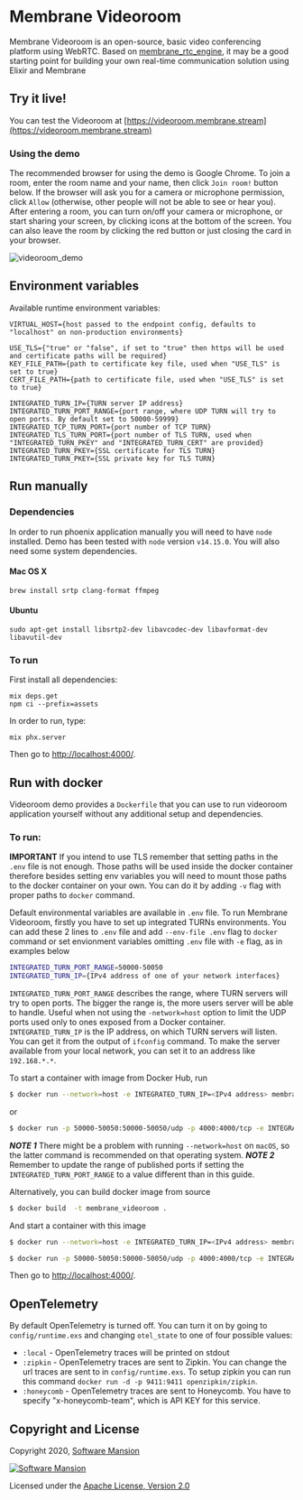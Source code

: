 # Membrane Videoroom
Membrane Videoroom is an open-source, basic video conferencing platform using WebRTC.
Based on [membrane_rtc_engine](https://github.com/membraneframework/membrane_rtc_engine), it may be a good starting point for building your own real-time communication solution using Elixir and Membrane

## Try it live!
You can test the Videoroom at [https://videoroom.membrane.stream](https://videoroom.membrane.stream)

### Using the demo 
The recommended browser for using the demo is Google Chrome.
To join a room, enter the room name and your name, then click `Join room!` button below. If the browser will ask you for a camera or microphone permission, click `Allow` (otherwise, other people will not be able to see or hear you). After entering a room, you can turn on/off your camera or microphone, or start sharing your screen, by clicking icons at the bottom of the screen. You can also leave the room by clicking the red button or just closing the card in your browser.

![videoroom_demo](https://membrane.stream/data/membrane_tutorials/videoroom/assets/records/expected_result.webp)

## Environment variables
Available runtime environment variables:
```
VIRTUAL_HOST={host passed to the endpoint config, defaults to "localhost" on non-production environments}

USE_TLS={"true" or "false", if set to "true" then https will be used and certificate paths will be required}
KEY_FILE_PATH={path to certificate key file, used when "USE_TLS" is set to true}
CERT_FILE_PATH={path to certificate file, used when "USE_TLS" is set to true}

INTEGRATED_TURN_IP={TURN server IP address}
INTEGRATED_TURN_PORT_RANGE={port range, where UDP TURN will try to open ports. By default set to 50000-59999}
INTEGRATED_TCP_TURN_PORT={port number of TCP TURN}
INTEGRATED_TLS_TURN_PORT={port number of TLS TURN, used when "INTEGRATED_TURN_PKEY" and "INTEGRATED_TURN_CERT" are provided}
INTEGRATED_TURN_PKEY={SSL certificate for TLS TURN}
INTEGRATED_TURN_PKEY={SSL private key for TLS TURN}
```

## Run manually

### Dependencies

In order to run phoenix application manually you will need to have `node` installed.
Demo has been tested with `node` version `v14.15.0`. You will also need some system dependencies.

#### Mac OS X

```
brew install srtp clang-format ffmpeg
```

#### Ubuntu

```
sudo apt-get install libsrtp2-dev libavcodec-dev libavformat-dev libavutil-dev
```

### To run
First install all dependencies:
```
mix deps.get
npm ci --prefix=assets
```

In order to run, type:

```
mix phx.server 
```

Then go to <http://localhost:4000/>.

## Run with docker

Videoroom demo provides a `Dockerfile` that you can use to run videoroom application yourself without any additional setup and dependencies.

### To run:

**IMPORTANT** If you intend to use TLS remember that setting paths in the `.env` file is not enough. Those paths will be used inside the docker container therefore besides setting env variables you will need to mount those paths to the docker container on your own. You can do it by adding `-v` flag with proper paths to `docker` command.

Default environmental variables are available in `.env` file. To run Membrane Videoroom, firstly you have to set up integrated TURNs environments. You can add these 2 lines to `.env` file and add `--env-file .env` flag to `docker` command or set envionment variables omitting `.env` file with `-e` flag, as in examples below
```bash
INTEGRATED_TURN_PORT_RANGE=50000-50050
INTEGRATED_TURN_IP={IPv4 address of one of your network interfaces}
```
`INTEGRATED_TURN_PORT_RANGE` describes the range, where TURN servers will try to open ports. The bigger the range is, the more users server will be able to handle. Useful when not using the `-network=host` option to limit the UDP ports used only to ones exposed from a Docker container.
`INTEGRATED_TURN_IP` is the IP address, on which TURN servers will listen. You can get it from the output of `ifconfig` command. To make the server available from your local network, you can set it to an address like `192.168.*.*`.

To start a container with image from Docker Hub, run
```bash
$ docker run --network=host -e INTEGRATED_TURN_IP=<IPv4 address> membraneframework/demo_webrtc_videoroom_advanced:latest
```
or
```bash
$ docker run -p 50000-50050:50000-50050/udp -p 4000:4000/tcp -e INTEGRATED_TURN_PORT_RANGE=50000-50050 -e INTEGRATED_TURN_IP=<IPv4 address> membraneframework/demo_webrtc_videoroom_advanced:latest
```

***NOTE 1*** There might be a problem with running `--network=host` on `macOS`, so the latter command is recommended on that operating system.
***NOTE 2*** Remember to update the range of published ports if setting the `INTEGRATED_TURN_PORT_RANGE` to a value different than in this guide.

Alternatively, you can build docker image from source
```bash
$ docker build  -t membrane_videoroom .
```

And start a container with this image
```bash
$ docker run --network=host -e INTEGRATED_TURN_IP=<IPv4 address> membrane_videoroom
```
```bash
$ docker run -p 50000-50050:50000-50050/udp -p 4000:4000/tcp -e INTEGRATED_TURN_PORT_RANGE=50000-50050 -e INTEGRATED_TURN_IP=<IPv4 address> membrane_videoroom
```

Then go to <http://localhost:4000/>.

## OpenTelemetry
By default OpenTelemetry is turned off. You can turn it on by going to `config/runtime.exs` and changing `otel_state` to one of four possible values:
* `:local` - OpenTelemetry traces will be printed on stdout
* `:zipkin` - OpenTelemetry traces are sent to Zipkin. You can change the url traces are sent to in `config/runtime.exs`. To setup zipkin you can run this command `docker run -d -p 9411:9411 openzipkin/zipkin`.
* `:honeycomb` - OpenTelemetry traces are sent to Honeycomb. You have to specify "x-honeycomb-team", which is API KEY for this service.

## Copyright and License

Copyright 2020, [Software Mansion](https://swmansion.com/?utm_source=git&utm_medium=readme&utm_campaign=membrane)

[![Software Mansion](https://logo.swmansion.com/logo?color=white&variant=desktop&width=200&tag=membrane-github)](https://swmansion.com/?utm_source=git&utm_medium=readme&utm_campaign=membrane)

Licensed under the [Apache License, Version 2.0](LICENSE)
